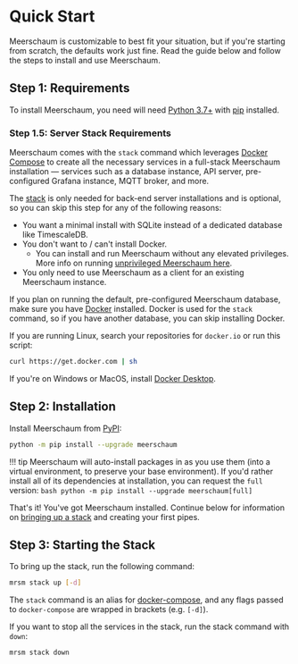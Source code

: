 # Quick Start
Meerschaum is customizable to best fit your situation, but if you're starting from scratch, the defaults work just fine. Read the guide below and follow the steps to install and use Meerschaum.

## **Step 1:** Requirements

To install Meerschaum, you need will need [Python 3.7+](https://www.python.org/) with [pip](https://pip.pypa.io/en/stable/installing/) installed.

### **Step 1.5:** Server Stack Requirements

Meerschaum comes with the `stack` command which leverages [Docker Compose](https://docs.docker.com/compose/) to create all the necessary services in a full-stack Meerschaum installation ― services such as a database instance, API server, pre-configured Grafana instance, MQTT broker, and more.

The [stack](#starting-the-stack) is only needed for back-end server installations and is optional, so you can skip this step for any of the following reasons:

- You want a minimal install with SQLite instead of a dedicated database like TimescaleDB.
- You don't want to / can't install Docker.
  - You can install and run Meerschaum without any elevated privileges. More info on running [unprivileged Meerschaum here](#unprivileged-installation).
- You only need to use Meerschaum as a client for an existing Meerschaum instance.

If you plan on running the default, pre-configured Meerschaum database, make sure you have [Docker](https://www.docker.com/get-started) installed. Docker is used for the `stack` command, so if you have another database, you can skip installing Docker.

If you are running Linux, search your repositories for `docker.io` or run this script:

```bash
curl https://get.docker.com | sh
```

If you're on Windows or MacOS, install [Docker Desktop](https://www.docker.com/get-started).

## **Step 2:** Installation

Install Meerschaum from [PyPI](https://pypi.org/project/meerschaum/):

```bash
python -m pip install --upgrade meerschaum
```
!!! tip
    Meerschaum will auto-install packages in as you use them (into a virtual environment, to preserve your base environment). If you'd rather install all of its dependencies at installation, you can request the `full` version:
    ```bash
    python -m pip install --upgrade meerschaum[full]
    ```

That's it! You've got Meerschaum installed. Continue below for information on [bringing up a stack](#starting-the-stack) and creating your first pipes.

## **Step 3:** Starting the Stack

To bring up the stack, run the following command:

```bash
mrsm stack up [-d]
```

The `stack` command is an alias for [docker-compose](https://docs.docker.com/compose/), and any flags passed to `docker-compose` are wrapped in brackets (e.g. `[-d]`).

If you want to stop all the services in the stack, run the stack command with `down`:

```bash
mrsm stack down
```


